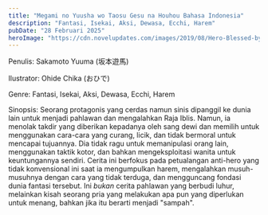 ```yaml
---
title: "Megami no Yuusha wo Taosu Gesu na Houhou Bahasa Indonesia"
description: "Fantasi, Isekai, Aksi, Dewasa, Ecchi, Harem"
pubDate: "28 Februari 2025"
heroImage: "https://cdn.novelupdates.com/images/2019/08/Hero-Blessed-by-the-Demon-King-the-Largest-Human-Traitor.jpg"
---
```


Penulis: Sakamoto Yuuma (坂本遊馬)

Ilustrator: Ohide Chika (おひで)

Genre: Fantasi, Isekai, Aksi, Dewasa, Ecchi, Harem

Sinopsis:  Seorang protagonis yang cerdas namun sinis dipanggil ke dunia lain untuk menjadi pahlawan dan mengalahkan Raja Iblis.  Namun, ia menolak takdir yang diberikan kepadanya oleh sang dewi dan memilih untuk menggunakan cara-cara yang curang, licik, dan tidak bermoral untuk mencapai tujuannya.  Dia tidak ragu untuk memanipulasi orang lain, menggunakan taktik kotor, dan bahkan mengeksploitasi wanita untuk keuntungannya sendiri.  Cerita ini berfokus pada petualangan anti-hero yang tidak konvensional ini saat ia mengumpulkan harem, mengalahkan musuh-musuhnya dengan cara yang tidak terduga, dan mengguncang fondasi dunia fantasi tersebut.  Ini *bukan* cerita pahlawan yang berbudi luhur, melainkan kisah seorang pria yang melakukan apa pun yang diperlukan untuk menang, bahkan jika itu berarti menjadi "sampah".

